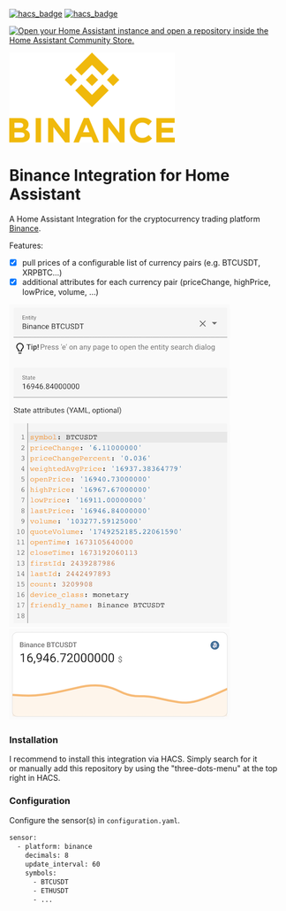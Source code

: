 [![hacs_badge](https://img.shields.io/badge/HACS-Default-41BDF5.svg)](https://github.com/hacs/integration)
[![hacs_badge](https://img.shields.io/badge/HACS-Custom-41BDF5.svg)](https://github.com/hacs/integration)

[![Open your Home Assistant instance and open a repository inside the Home Assistant Community Store.](https://my.home-assistant.io/badges/hacs_repository.svg)](https://my.home-assistant.io/redirect/hacs_repository/?owner=Kartax&repository=home-assistant-binance&category=integration)

![Binance Logo](images/binance_logo.png)

# Binance Integration for Home Assistant
A Home Assistant Integration for the cryptocurrency trading platform [Binance](https://www.binance.com/en).

Features:
 - [x] pull prices of a configurable list of currency pairs (e.g. BTCUSDT, XRPBTC...)
 - [x] additional attributes for each currency pair (priceChange, highPrice, lowPrice, volume, ...)

![screenshot_2](images/screenshot_2.png) ![screenshot_1](images/screenshot_1.png) 


### Installation
I recommend to install this integration via HACS. Simply search for it\
or manually add this repository by using the "three-dots-menu" at the top right in HACS.


### Configuration
Configure the sensor(s) in ``configuration.yaml``. 
```
sensor:
  - platform: binance
    decimals: 8
    update_interval: 60
    symbols:
      - BTCUSDT
      - ETHUSDT
      - ...
```
